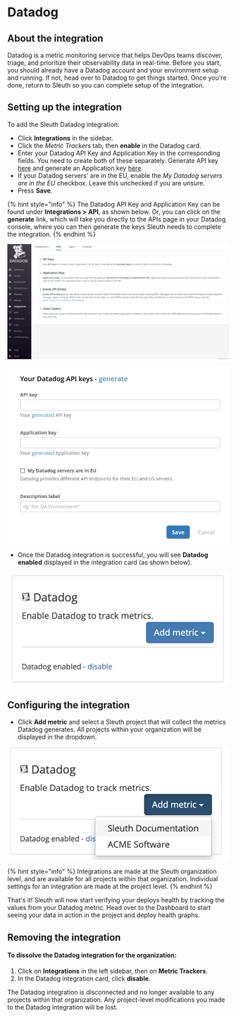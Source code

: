 # Datadog

## About the integration

Datadog is a metric monitoring service that helps DevOps teams discover, triage, and prioritize their observability data in real-time. Before you start, you should already have a Datadog account and your environment setup and running. If not, head over to Datadog to get things started. Once you're done, return to Sleuth so you can complete setup of the integration.

## Setting up the integration

To add the Sleuth Datadog integration:

* Click **Integrations** in the sidebar.
* Click the _Metric Trackers_ tab, then **enable** in the Datadog card.
* Enter your Datadog API Key and Application Key in the corresponding fields. You need to create both of these separately. Generate API key [here](https://app.datadoghq.com/organization-settings/api-keys) and generate an Application key [here](https://app.datadoghq.com/organization-settings/application-keys).
* If your Datadog servers' are in the EU, enable the _My Datadog servers are in the EU_ checkbox. Leave this unchecked if you are unsure.
* Press **Save**.

{% hint style="info" %}
The Datadog API Key and Application Key can be found under **Integrations > API**, as shown below. Or, you can click on the **generate** link, which will take you directly to the APIs page in your Datadog console, where you can then generate the keys Sleuth needs to complete the integration.
{% endhint %}

![The API Keys section of the Datadog control panel](../../../.gitbook/assets/datadog.png)

![API and Application Key entry in Sleuth](../../../.gitbook/assets/datadog-integration-api-key.png)

* Once the Datadog integration is successful, you will see **Datadog enabled** displayed in the integration card (as shown below).

![](../../../.gitbook/assets/datadog-enabled.png)

## Configuring the integration

* Click **Add metric** and select a Sleuth project that will collect the metrics Datadog generates. All projects within your organization will be displayed in the dropdown.

![](../../../.gitbook/assets/datadog-enabled-metric-pick.png)

{% hint style="info" %}
Integrations are made at the Sleuth organization level, and are available for all projects within that organization. Individual settings for an integration are made at the project level.
{% endhint %}

That's it! Sleuth will now start verifying your deploys health by tracking the values from your Datadog metric. Head over to the Dashboard to start seeing your data in action in the project and deploy health graphs.

## Removing the integration

#### To dissolve the **Datadog** integration for the organization:

1. Click on **Integrations** in the left sidebar, then on **Metric Trackers**.
2. In the Datadog integration card, click **disable**.

The Datadog integration is disconnected and no longer available to any projects within that organization. Any project-level modifications you made to the Datadog integration will be lost.
